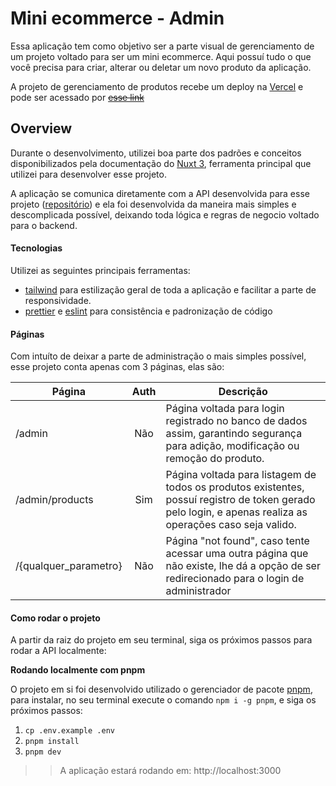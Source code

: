 
# Mini ecommerce - Admin

Essa aplicação tem como objetivo ser a parte visual de gerenciamento de um projeto voltado para ser um mini ecommerce.
Aqui possuí tudo o que você precisa para criar, alterar ou deletar um novo produto da aplicação.

A projeto de gerenciamento de produtos recebe um deploy na [Vercel](https://vercel.com) e pode ser acessado por ~~[esse link]()~~

## Overview
Durante o desenvolvimento, utilizei boa parte dos padrões e conceitos disponibilizados pela documentação do [Nuxt 3](https://nuxt.com/docs/guide/directory-structure/nuxt), ferramenta principal que utilizei para desenvolver esse projeto.

A aplicação se comunica diretamente com a API desenvolvida para esse projeto ([repositório](https://github.com/ppessanhadev/mini-ecommerce-api)) e ela foi desenvolvida da maneira mais simples e descomplicada possível, deixando toda lógica e regras de negocio voltado para o backend.

#### Tecnologias
Utilizei as seguintes principais ferramentas:

- [tailwind](https://docs.nestjs.com/techniques/mongodb) para estilização geral de toda a aplicação e facilitar a parte de responsividade.
- [prettier](https://prettier.io) e [eslint](https://eslint.org) para consistência e padronização de código

#### Páginas

Com intuíto de deixar a parte de administração o mais simples possível, esse projeto conta apenas com 3 páginas, elas são:

| Página                | Auth | Descrição                                                                                                                                                    |
|-----------------------|:----:|--------------------------------------------------------------------------------------------------------------------------------------------------------------|
| /admin                |  Não | Página voltada para login registrado no banco de dados assim, garantindo segurança para adição, modificação ou remoção do produto.                        |
| /admin/products       |  Sim | Página voltada para listagem de todos os produtos existentes, possuí registro de token gerado pelo login, e apenas realiza as operações caso seja valido. |
| /{qualquer_parametro} |  Não | Página "not found", caso tente acessar uma outra página que não existe, lhe dá a opção de ser redirecionado para o login de administrador                 |

#### Como rodar o projeto

A partir da raiz do projeto em seu terminal, siga os próximos passos para rodar a API localmente:

**Rodando localmente com pnpm**

O projeto em si foi desenvolvido utilizado o gerenciador de pacote [pnpm](https://pnpm.io), para instalar, no seu terminal execute o comando `npm i -g pnpm`, e siga os próximos passos:

1. `cp .env.example .env`
2. `pnpm install`
2. `pnpm dev`


>> A aplicação estará rodando em: http://localhost:3000
